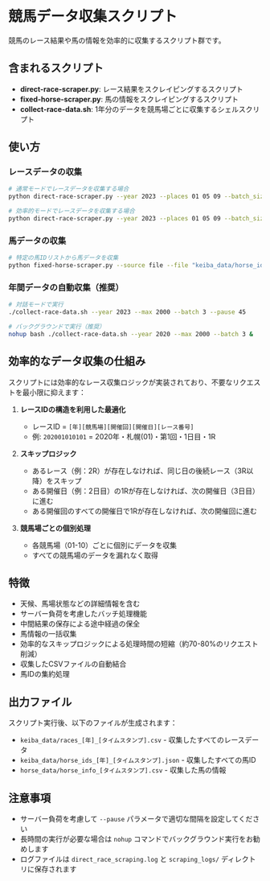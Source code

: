 # 競馬データ収集スクリプト

競馬のレース結果や馬の情報を効率的に収集するスクリプト群です。

## 含まれるスクリプト

- **direct-race-scraper.py**: レース結果をスクレイピングするスクリプト
- **fixed-horse-scraper.py**: 馬の情報をスクレイピングするスクリプト
- **collect-race-data.sh**: 1年分のデータを競馬場ごとに収集するシェルスクリプト

## 使い方

### レースデータの収集

```bash
# 通常モードでレースデータを収集する場合
python direct-race-scraper.py --year 2023 --places 01 05 09 --batch_size 3 --pause 45 --max_races 500

# 効率的モードでレースデータを収集する場合
python direct-race-scraper.py --year 2023 --places 01 05 09 --batch_size 3 --pause 45 --max_races 500 --efficient
```

### 馬データの収集

```bash
# 特定の馬IDリストから馬データを収集
python fixed-horse-scraper.py --source file --file "keiba_data/horse_ids_2023_20230101_120000.json" --batch_size 3 --pause 45 --limit 500
```

### 年間データの自動収集（推奨）

```bash
# 対話モードで実行
./collect-race-data.sh --year 2023 --max 2000 --batch 3 --pause 45

# バックグラウンドで実行（推奨）
nohup bash ./collect-race-data.sh --year 2020 --max 2000 --batch 3 &
```

## 効率的なデータ収集の仕組み

スクリプトには効率的なレース収集ロジックが実装されており、不要なリクエストを最小限に抑えます：

1. **レースIDの構造を利用した最適化**
   - レースID = `[年][競馬場][開催回][開催日][レース番号]`
   - 例: `202001010101` = 2020年・札幌(01)・第1回・1日目・1R

2. **スキップロジック**
   - あるレース（例：2R）が存在しなければ、同じ日の後続レース（3R以降）をスキップ
   - ある開催日（例：2日目）の1Rが存在しなければ、次の開催日（3日目）に進む
   - ある開催回のすべての開催日で1Rが存在しなければ、次の開催回に進む

3. **競馬場ごとの個別処理**
   - 各競馬場（01-10）ごとに個別にデータを収集
   - すべての競馬場のデータを漏れなく取得

## 特徴

- 天候、馬場状態などの詳細情報を含む
- サーバー負荷を考慮したバッチ処理機能
- 中間結果の保存による途中経過の保全
- 馬情報の一括収集
- 効率的なスキップロジックによる処理時間の短縮（約70-80%のリクエスト削減）
- 収集したCSVファイルの自動結合
- 馬IDの集約処理

## 出力ファイル

スクリプト実行後、以下のファイルが生成されます：

- `keiba_data/races_[年]_[タイムスタンプ].csv` - 収集したすべてのレースデータ
- `keiba_data/horse_ids_[年]_[タイムスタンプ].json` - 収集したすべての馬ID
- `horse_data/horse_info_[タイムスタンプ].csv` - 収集した馬の情報

## 注意事項

- サーバー負荷を考慮して `--pause` パラメータで適切な間隔を設定してください
- 長時間の実行が必要な場合は `nohup` コマンドでバックグラウンド実行をお勧めします
- ログファイルは `direct_race_scraping.log` と `scraping_logs/` ディレクトリに保存されます
